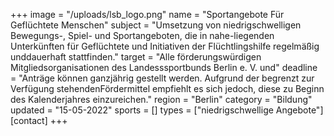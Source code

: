 +++
image = "/uploads/lsb_logo.png"
name = "Sportangebote Für Geflüchtete Menschen"
subject = "Umsetzung von niedrigschwelligen Bewegungs-, Spiel- und Sportangeboten, die in nahe-liegenden Unterkünften für Geflüchtete und Initiativen der Flüchtlingshilfe regelmäßig unddauerhaft stattfinden."
target = "Alle förderungswürdigen Mitgliedsorganisationen des Landesssportbunds Berlin e. V. und"
deadline = "Anträge können ganzjährig gestellt werden. Aufgrund der begrenzt zur Verfügung stehendenFördermittel empfiehlt es sich jedoch, diese zu Beginn des Kalenderjahres einzureichen."
region = "Berlin"
category = "Bildung"
updated = "15-05-2022"
sports = []
types = ["niedrigschwellige Angebote"]
[contact]
+++